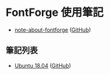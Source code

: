 
# FontForge 使用筆記

* [note-about-fontforge](https://samwhelp.github.io/note-about-fontforge/) ([GitHub](https://github.com/samwhelp/note-about-fontforge))


## 筆記列表

* [Ubuntu 18.04](https://samwhelp.github.io/note-about-fontforge/ubuntu/18.04/#/) ([GitHub](https://github.com/samwhelp/note-about-fontforge/tree/gh-pages/ubuntu/18.04))
